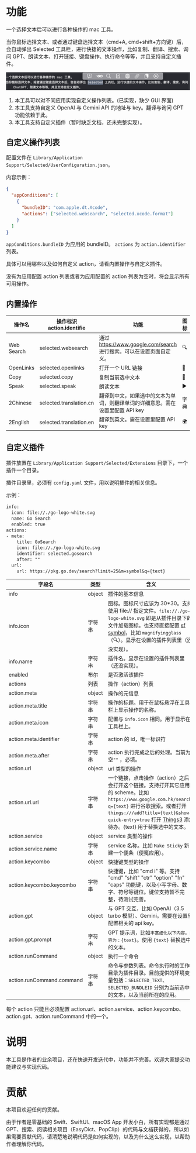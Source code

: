# 功能

一个选择文本后可以进行各种操作的 mac 工具。

当你鼠标选择文本、或者通过键盘选择文本（cmd+A, cmd+shift+方向键）后，会自动弹出 Selected 工具栏，进行快捷的文本操作，比如复制、翻译、搜索、询问 GPT、朗读文本、打开链接、键盘操作、执行命令等等，并且支持自定义插件。

![Screenshot](DocImages/Screenshot.png)

1. 本工具可以对不同应用实现自定义操作列表。(已实现，缺少 GUI 界面)
2. 本工具支持自定义 OpenAI 与 Gemini API 的地址与 key。翻译与询问 GPT 功能依赖于此。
3. 本工具支持自定义插件（暂时缺乏文档，还未完整实现）。

## 自定义操作列表

配置文件在 `Library/Application Support/Selected/UserConfiguration.json`。

内容示例：
```json
{
  "appConditions": [
    {
      "bundleID": "com.apple.dt.Xcode",
      "actions": ["selected.websearch", "selected.xcode.format"]
    }
  ]
}
```

`appConditions.bundleID` 为应用的 bundleID。
`actions` 为 `action.identifier` 列表。

具体可以用哪些以及如何自定义 action，请看内置操作与自定义插件。

没有为应用配置 action 列表或者为应用配置的 action 列表为空时，将会显示所有可用操作。

## 内置操作

| 操作名     | 操作标识action.identifie | 功能                                                         | 图标 |
| ---------- | ------------------------ | ------------------------------------------------------------ | ---- |
| Web Search | selected.websearch       | 通过 https://www.google.com/search 进行搜索。可以在设置页面自定义。 | 🔍    |
| OpenLinks  | selected.openlinks       | 打开一个 URL 链接                                            | 🔗    |
| Copy       | selected.copy            | 复制当前选中文本                                             | 📃    |
| Speak      | selected.speak           | 朗读文本                                                     | ▶️    |
| 2Chinese   | selected.translation.cn  | 翻译到中文，如果选中的文本为单词，则翻译单词的详细意思。需在设置里配置 API key | 字典 |
| 2English   | selected.translation.en  | 翻译到英文。需在设置里配置 API key                           | 🌍    |

## 自定义插件

插件放置在 `Library/Application Support/Selected/Extensions` 目录下，一个插件一个目录。

插件目录里，必须有 `config.yaml` 文件，用以说明插件的相关信息。

示例：

```yam
info:
  icon: file://./go-logo-white.svg
  name: Go Search
  enabled: true
actions:
- meta:
    title: GoSearch
    icon: file://./go-logo-white.svg
    identifier: selected.gosearch
    after: ""
  url:
    url: https://pkg.go.dev/search?limit=25&m=symbol&q={text}
```

| 字段名                     | 类型   | 含义                                                         |
| -------------------------- | ------ | ------------------------------------------------------------ |
| info                       | object | 插件的基本信息                                               |
| info.icon                  | 字符串 | 图标。图标尺寸应该为 30*30。支持使用 file:// 指定文件。`file://./go-logo-white.svg` 即是从插件目录下的文件加载图标。也支持直接配置 [sf symbol](https://developer.apple.com/cn/sf-symbols/)，比如 `magnifyingglass` （🔍）。显示在设置的插件列表里（还没实现）。 |
| info.name                  | 字符串 | 插件名。显示在设置的插件列表里（还没实现）。                                 |
| enabled                    | 布尔   | 是否激活该插件                                               |
| actions                    | 列表   | 操作（action）列表                                           |
| action.meta                | object | 操作的元信息                                                 |
| action.meta.title          | 字符串 | 操作的标题。用于在鼠标悬浮在工具栏上显示操作的名称。  |
| action.meta.icon           | 字符串 | 配置与 `info.icon` 相同。用于显示在工具栏上。                |
| action.meta.identifier     | 字符串 | action 的 id，唯一标识符                                     |
| action.meta.after     | 字符串 | action 执行完成之后的处理。当前为空`""` ，必填。 |
| action.url                 | object | url 类型的操作                                               |
| action.url.url             | 字符串 | 一个链接，点击操作（action）之后会打开这个链接。支持打开其它应用的 scheme。比如 `https://www.google.com.hk/search?q={text}` 进行谷歌搜索。或者打开 `things:///add?title={text}&show-quick-entry=true` 打开 [Things3](https://culturedcode.com/things/) 添加待办。{text} 用于替换选中的文本。 |
| action.service             | object | service 类型的操作                                           |
| action.service.name | 字符串 | service 名称。比如 `Make Sticky` 新建一个便条（便笺应用）。              |
| action.keycombo            | object | 快捷键类型的操作                                             |
| action.keycombo.keycombo   | 字符串 | 快捷键，比如 "cmd i" 等。支持 "cmd" "shift" "ctr" "option" "fn" "caps" 功能键，以及小写字母、数字、符号等键位。键位支持暂不完整，待测试完善。 |
| action.gpt                 | object | 与 GPT 交互，比如 OpenAI（3.5 turbo 模型）、Gemini。需要在设置里配置相关的 api key。 |
| action.gpt.prompt          | 字符串 | GPT 提示词，比如`丰富细化以下内容。内容为：{text}`。使用 `{text}` 替换选中的文本。 |
| action.runCommand | object | 执行一个命令 |
| action.runCommand.command | 字符串 | 命令与参数列表。命令执行时的工作目录为插件目录。目前提供的环境变量包括：`SELECTED_TEXT`、`SELECTED_BUNDLEID` 分别为当前选中的文本，以及当前所在的应用。 |

每个 action 只能且必须配置 action.url、action.service、action.keycombo、action.gpt、action.runCommand 中的一个。

# 说明

本工具是作者的业余项目，还在快速开发迭代中，功能并不完善。欢迎大家提交功能建议与实现代码。

# 贡献

本项目欢迎任何的贡献。

由于作者是零基础的 Swift、SwiftUI、macOS App 开发小白，所有实现都是通过 GPT、搜索、阅读相关项目（EasyDict、PopClip）的代码与文档获得的，所以如果需要贡献代码，请清楚地说明代码是如何实现的，以及为什么这么实现，以帮助作者理解你代码。
